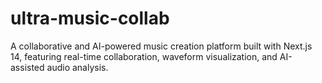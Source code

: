 # ultra-music-collab
A collaborative and AI-powered music creation platform built with Next.js 14, featuring real-time collaboration, waveform visualization, and AI-assisted audio analysis.
